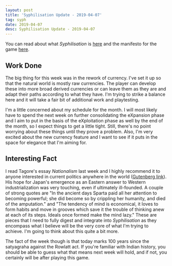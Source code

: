 ```yaml
---
layout: post
title: 'Syphilisation Update - 2019-04-07'
tag: syph
date: 2019-04-07
desc: Syphilisation Update - 2019-04-07
---
```



You can read about what *Syphilisation* is [here](/blog/syph/announce) and the manifesto for the game [here](/blog/syph/manifesto).

## Work Done

The big thing for this week was in the rework of currency. I've set it up so that the natural world is mostly raw currencies. The player can develop these into more broad derived currencies or can leave them as they are and adapt their paths according to what they have. I'm trying to strike a balance here and it will take a fair bit of additional work and playtesting.


I'm a little concerned about my schedule for the month. I will most likely have to spend the next week on further consolidating the eXpansion phase and I aim to put in the basis of the eXploitation phase as well by the end of the month, so I expect things to get a little tight. Still, there's no point worrying about these things until they prove a problem. Also, I'm very excited about the new currency feature and I want to see if it puts in the space for elegance that I'm aiming for.

## Interesting Fact

I read Tagore's essay *Nationalism* last week and I highly recommend it to anyone interested in current politics anywhere in the world ([Gutenberg link](https://www.gutenberg.org/ebooks/40766)). His hope for Japan's emergence as an Eastern answer to Western industrialization was very touching, even if ultimately ill-founded. A couple of strong quotes are "In the ancient days Sparta paid all her attention to becoming powerful; she did become so by crippling her humanity, and died of the amputation." and "The tendency of mind is economical, it loves to form habits and move in grooves which save it the trouble of thinking anew at each of its steps. Ideals once formed make the mind lazy." These are pieces that I need to fully digest and integrate into *Syphilisation* as they encompass what I believe will be the very core of what I'm trying to achieve. I'm going to think about this quite a bit more.


The fact of the week though is that today marks 100 years since the satyagraha against the Rowlatt act. If you're familiar with Indian history, you should be able to guess what that means next week will hold, and if not, you certainly will be after playing this game.

